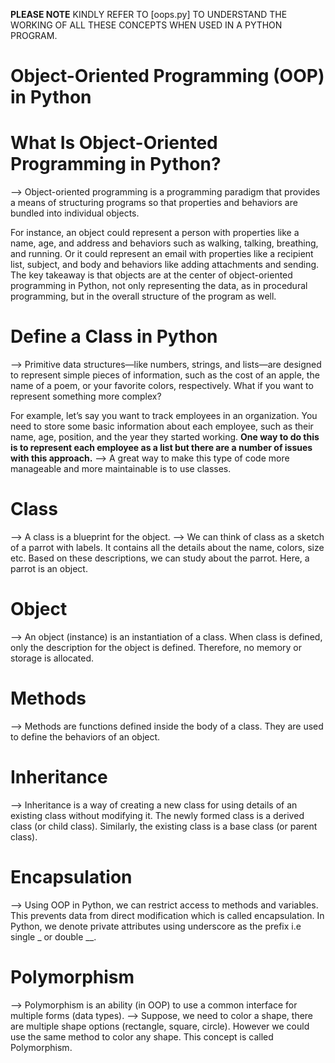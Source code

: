
**PLEASE NOTE** KINDLY REFER TO [oops.py] TO UNDERSTAND THE WORKING OF ALL THESE CONCEPTS WHEN USED IN A PYTHON PROGRAM.

# Object-Oriented Programming (OOP) in Python

# What Is Object-Oriented Programming in Python?

--> Object-oriented programming is a programming paradigm that provides a means of structuring programs so that properties and behaviors are bundled into individual objects.

For instance, an object could represent a person with properties like a name, age, and address and behaviors such as walking, talking, breathing, and running. Or it could represent an email with properties like a recipient list, subject, and body and behaviors like adding attachments and sending.
The key takeaway is that objects are at the center of object-oriented programming in Python, not only representing the data, as in procedural programming, but in the overall structure of the program as well.

# Define a Class in Python

--> Primitive data structures—like numbers, strings, and lists—are designed to represent simple pieces of information, such as the cost of an apple, the name of a poem, or your favorite colors, respectively. What if you want to represent something more complex?

For example, let’s say you want to track employees in an organization. You need to store some basic information about each employee, such as their name, age, position, and the year they started working.
**One way to do this is to represent each employee as a list but there are a number of issues with this approach.**
--> A great way to make this type of code more manageable and more maintainable is to use classes.

# Class
--> A class is a blueprint for the object.
--> We can think of class as a sketch of a parrot with labels. It contains all the details about the name, colors, size etc. Based on these descriptions, we can study about the parrot. Here, a parrot is an object.

# Object
--> An object (instance) is an instantiation of a class. When class is defined, only the description for the object is defined. Therefore, no memory or storage is allocated.

# Methods
--> Methods are functions defined inside the body of a class. They are used to define the behaviors of an object.

# Inheritance
--> Inheritance is a way of creating a new class for using details of an existing class without modifying it. The newly formed class is a derived class (or child class). Similarly, the existing class is a base class (or parent class).

# Encapsulation
--> Using OOP in Python, we can restrict access to methods and variables. This prevents data from direct modification which is called encapsulation. In Python, we denote private attributes using underscore as the prefix i.e single _ or double __.

# Polymorphism
--> Polymorphism is an ability (in OOP) to use a common interface for multiple forms (data types).
--> Suppose, we need to color a shape, there are multiple shape options (rectangle, square, circle). However we could use the same method to color any shape. This concept is called Polymorphism.